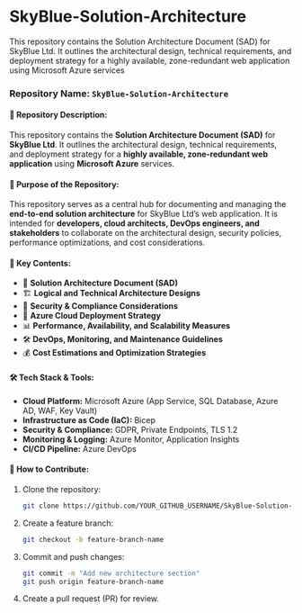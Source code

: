 # SkyBlue-Solution-Architecture
This repository contains the Solution Architecture Document (SAD) for SkyBlue Ltd. It outlines the architectural design, technical requirements, and deployment strategy for a highly available, zone-redundant web application using Microsoft Azure services
### **Repository Name:** `SkyBlue-Solution-Architecture`  

#### **📌 Repository Description:**  
This repository contains the **Solution Architecture Document (SAD)** for **SkyBlue Ltd**. It outlines the architectural design, technical requirements, and deployment strategy for a **highly available, zone-redundant web application** using **Microsoft Azure** services.  

#### **🎯 Purpose of the Repository:**  
This repository serves as a central hub for documenting and managing the **end-to-end solution architecture** for SkyBlue Ltd’s web application. It is intended for **developers, cloud architects, DevOps engineers, and stakeholders** to collaborate on the architectural design, security policies, performance optimizations, and cost considerations.  

#### **📂 Key Contents:**  
- 📖 **Solution Architecture Document (SAD)**  
- 🏗 **Logical and Technical Architecture Designs**  
- 🔐 **Security & Compliance Considerations**  
- 🚀 **Azure Cloud Deployment Strategy**  
- 📊 **Performance, Availability, and Scalability Measures**  
- 🛠 **DevOps, Monitoring, and Maintenance Guidelines**  
- 💰 **Cost Estimations and Optimization Strategies**  

#### **🛠 Tech Stack & Tools:**  
- **Cloud Platform:** Microsoft Azure (App Service, SQL Database, Azure AD, WAF, Key Vault)  
- **Infrastructure as Code (IaC):** Bicep  
- **Security & Compliance:** GDPR, Private Endpoints, TLS 1.2  
- **Monitoring & Logging:** Azure Monitor, Application Insights  
- **CI/CD Pipeline:** Azure DevOps  

#### **🚀 How to Contribute:**  
1. Clone the repository:  
   ```bash
   git clone https://github.com/YOUR_GITHUB_USERNAME/SkyBlue-Solution-Architecture.git
   ```
2. Create a feature branch:  
   ```bash
   git checkout -b feature-branch-name
   ```
3. Commit and push changes:  
   ```bash
   git commit -m "Add new architecture section"
   git push origin feature-branch-name
   ```
4. Create a pull request (PR) for review.  
